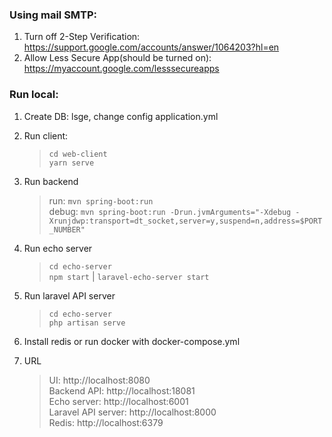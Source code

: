 ### Using mail SMTP:
1. Turn off 2-Step Verification: https://support.google.com/accounts/answer/1064203?hl=en
2. Allow Less Secure App(should be turned on): https://myaccount.google.com/lesssecureapps

### Run local:
1. Create DB: lsge, change config application.yml  
2. Run client:  
    >`cd web-client`  
    `yarn serve`

3. Run backend  
    >run: `mvn spring-boot:run`  
    debug: `mvn spring-boot:run -Drun.jvmArguments="-Xdebug -Xrunjdwp:transport=dt_socket,server=y,suspend=n,address=$PORT_NUMBER"`

4. Run echo server  
    >`cd echo-server`  
    `npm start` | `laravel-echo-server start`  
  
5. Run laravel API server  
    >`cd echo-server`  
    `php artisan serve`

6. Install redis or run docker with docker-compose.yml

7. URL  
    > UI: http://localhost:8080   
    Backend API: http://localhost:18081  
    Echo server: http://localhost:6001  
    Laravel API server: http://localhost:8000  
    Redis: http://localhost:6379
